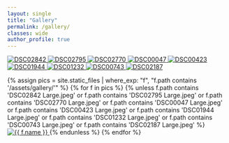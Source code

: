 ```yaml
---
layout: single
title: "Gallery"
permalink: /gallery/
classes: wide
author_profile: true
---
```


<div class="gallery-grid">

  <!-- Featured 9 -->
  <a class="gallery-item glightbox" href="{{ '/assets/gallery/DSC02842 Large.jpeg' | relative_url }}" data-gallery="athena">
    <img src="{{ '/assets/gallery/DSC02842 Large.jpeg' | relative_url }}" alt="DSC02842" loading="lazy">
  </a>
  <a class="gallery-item glightbox" href="{{ '/assets/gallery/DSC02795 Large.jpeg' | relative_url }}" data-gallery="athena">
    <img src="{{ '/assets/gallery/DSC02795 Large.jpeg' | relative_url }}" alt="DSC02795" loading="lazy">
  </a>
  <a class="gallery-item glightbox" href="{{ '/assets/gallery/DSC02770 Large.jpeg' | relative_url }}" data-gallery="athena">
    <img src="{{ '/assets/gallery/DSC02770 Large.jpeg' | relative_url }}" alt="DSC02770" loading="lazy">
  </a>
  <a class="gallery-item glightbox" href="{{ '/assets/gallery/DSC00047 Large.jpeg' | relative_url }}" data-gallery="athena">
    <img src="{{ '/assets/gallery/DSC00047 Large.jpeg' | relative_url }}" alt="DSC00047" loading="lazy">
  </a>
  <a class="gallery-item glightbox" href="{{ '/assets/gallery/DSC00423 Large.jpeg' | relative_url }}" data-gallery="athena">
    <img src="{{ '/assets/gallery/DSC00423 Large.jpeg' | relative_url }}" alt="DSC00423" loading="lazy">
  </a>
  <a class="gallery-item glightbox" href="{{ '/assets/gallery/DSC01944 Large.jpeg' | relative_url }}" data-gallery="athena">
    <img src="{{ '/assets/gallery/DSC01944 Large.jpeg' | relative_url }}" alt="DSC01944" loading="lazy">
  </a>
  <a class="gallery-item glightbox" href="{{ '/assets/gallery/DSC01232 Large.jpeg' | relative_url }}" data-gallery="athena">
    <img src="{{ '/assets/gallery/DSC01232 Large.jpeg' | relative_url }}" alt="DSC01232" loading="lazy">
  </a>
  <a class="gallery-item glightbox" href="{{ '/assets/gallery/DSC00743 Large.jpeg' | relative_url }}" data-gallery="athena">
    <img src="{{ '/assets/gallery/DSC00743 Large.jpeg' | relative_url }}" alt="DSC00743" loading="lazy">
  </a>
  <a class="gallery-item glightbox" href="{{ '/assets/gallery/DSC02187 Large.jpeg' | relative_url }}" data-gallery="athena">
    <img src="{{ '/assets/gallery/DSC02187 Large.jpeg' | relative_url }}" alt="DSC02187" loading="lazy">
  </a>

  <!-- Rest (exclude the featured 9 so they don't repeat) -->
  {% assign pics = site.static_files | where_exp: "f", "f.path contains '/assets/gallery/'" %}
  {% for f in pics %}
    {% unless f.path contains 'DSC02842 Large.jpeg'
          or f.path contains 'DSC02795 Large.jpeg'
          or f.path contains 'DSC02770 Large.jpeg'
          or f.path contains 'DSC00047 Large.jpeg'
          or f.path contains 'DSC00423 Large.jpeg'
          or f.path contains 'DSC01944 Large.jpeg'
          or f.path contains 'DSC01232 Large.jpeg'
          or f.path contains 'DSC00743 Large.jpeg'
          or f.path contains 'DSC02187 Large.jpeg' %}
      <a class="gallery-item glightbox" href="{{ f.path | relative_url }}" data-gallery="athena">
        <img src="{{ f.path | relative_url }}" alt="{{ f.name }}" loading="lazy">
      </a>
    {% endunless %}
  {% endfor %}
</div>

